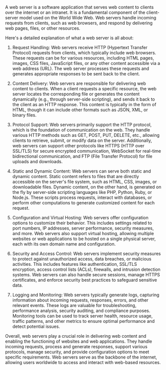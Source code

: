 A web server is a software application that serves web content to clients over the internet or an intranet. It is a fundamental component of the client-server model used on the World Wide Web. Web servers handle incoming requests from clients, such as web browsers, and respond by delivering web pages, files, or other resources.

Here's a detailed explanation of what a web server is all about:

1. Request Handling: Web servers receive HTTP (Hypertext Transfer Protocol) requests from clients, which typically include web browsers. These requests can be for various resources, including HTML pages, images, CSS files, JavaScript files, or any other content accessible via a web address (URL). The web server processes these requests and generates appropriate responses to be sent back to the client.

2. Content Delivery: Web servers are responsible for delivering web content to clients. When a client requests a specific resource, the web server locates the corresponding file or generates the content dynamically (e.g., through server-side scripting), and sends it back to the client as an HTTP response. This content is typically in the form of HTML, though it can include other formats such as JSON, XML, or binary files.

3. Protocol Support: Web servers primarily support the HTTP protocol, which is the foundation of communication on the web. They handle various HTTP methods such as GET, POST, PUT, DELETE, etc., allowing clients to retrieve, submit, or modify data on the server. Additionally, web servers can support other protocols like HTTPS (HTTP over SSL/TLS) for secure encrypted communication, WebSocket for real-time bidirectional communication, and FTP (File Transfer Protocol) for file uploads and downloads.

4. Static and Dynamic Content: Web servers can serve both static and dynamic content. Static content refers to files that are directly accessible on the server's file system, such as HTML, CSS, images, or downloadable files. Dynamic content, on the other hand, is generated on the fly by server-side scripting languages like PHP, Python, Ruby, or Node.js. These scripts process requests, interact with databases, or perform other computations to generate customized content for each request.

5. Configuration and Virtual Hosting: Web servers offer configuration options to customize their behavior. This includes settings related to port numbers, IP addresses, server performance, security measures, and more. Web servers also support virtual hosting, allowing multiple websites or web applications to be hosted on a single physical server, each with its own domain name and configuration.

6. Security and Access Control: Web servers implement security measures to protect against unauthorized access, data breaches, or malicious activities. This includes features like authentication, SSL/TLS encryption, access control lists (ACLs), firewalls, and intrusion detection systems. Web servers can also handle secure sessions, manage HTTPS certificates, and enforce security best practices to safeguard sensitive data.

7. Logging and Monitoring: Web servers typically generate logs, capturing information about incoming requests, responses, errors, and other relevant events. These logs are valuable for troubleshooting, performance analysis, security auditing, and compliance purposes. Monitoring tools can be used to track server health, resource usage, traffic patterns, and other metrics to ensure optimal performance and detect potential issues.

Overall, web servers play a crucial role in delivering web content and enabling the functioning of websites and web applications. They handle incoming requests, process and generate responses, support various protocols, manage security, and provide configuration options to meet specific requirements. Web servers serve as the backbone of the internet, allowing users worldwide to access and interact with web-based resources.
